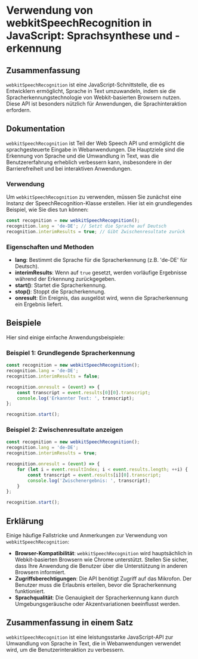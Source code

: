 <!--
Meta Description: # Verwendung von webkitSpeechRecognition in JavaScript: Sprachsynthese und -erkennung ## Zusammenfassung `webkitSpeechRecognition` ist eine JavaScript...
Meta Keywords: die, recognition, webkitspeechrecognition, spracherkennung, javascript
-->

# Verwendung von webkitSpeechRecognition in JavaScript: Sprachsynthese und -erkennung

## Zusammenfassung
`webkitSpeechRecognition` ist eine JavaScript-Schnittstelle, die es Entwicklern ermöglicht, Sprache in Text umzuwandeln, indem sie die Spracherkennungstechnologie von Webkit-basierten Browsern nutzen. Diese API ist besonders nützlich für Anwendungen, die Sprachinteraktion erfordern.

## Dokumentation
`webkitSpeechRecognition` ist Teil der Web Speech API und ermöglicht die sprachgesteuerte Eingabe in Webanwendungen. Die Hauptziele sind die Erkennung von Sprache und die Umwandlung in Text, was die Benutzererfahrung erheblich verbessern kann, insbesondere in der Barrierefreiheit und bei interaktiven Anwendungen.

### Verwendung
Um `webkitSpeechRecognition` zu verwenden, müssen Sie zunächst eine Instanz der SpeechRecognition-Klasse erstellen. Hier ist ein grundlegendes Beispiel, wie Sie dies tun können:

```javascript
const recognition = new webkitSpeechRecognition();
recognition.lang = 'de-DE'; // Setzt die Sprache auf Deutsch
recognition.interimResults = true; // Gibt Zwischenresultate zurück
```

### Eigenschaften und Methoden
- **lang**: Bestimmt die Sprache für die Spracherkennung (z.B. 'de-DE' für Deutsch).
- **interimResults**: Wenn auf `true` gesetzt, werden vorläufige Ergebnisse während der Erkennung zurückgegeben.
- **start()**: Startet die Spracherkennung.
- **stop()**: Stoppt die Spracherkennung.
- **onresult**: Ein Ereignis, das ausgelöst wird, wenn die Spracherkennung ein Ergebnis liefert.

## Beispiele
Hier sind einige einfache Anwendungsbeispiele:

### Beispiel 1: Grundlegende Spracherkennung
```javascript
const recognition = new webkitSpeechRecognition();
recognition.lang = 'de-DE';
recognition.interimResults = false;

recognition.onresult = (event) => {
    const transcript = event.results[0][0].transcript;
    console.log('Erkannter Text: ', transcript);
};

recognition.start();
```

### Beispiel 2: Zwischenresultate anzeigen
```javascript
const recognition = new webkitSpeechRecognition();
recognition.lang = 'de-DE';
recognition.interimResults = true;

recognition.onresult = (event) => {
    for (let i = event.resultIndex; i < event.results.length; ++i) {
        const transcript = event.results[i][0].transcript;
        console.log('Zwischenergebnis: ', transcript);
    }
};

recognition.start();
```

## Erklärung
Einige häufige Fallstricke und Anmerkungen zur Verwendung von `webkitSpeechRecognition`:

- **Browser-Kompatibilität**: `webkitSpeechRecognition` wird hauptsächlich in Webkit-basierten Browsern wie Chrome unterstützt. Stellen Sie sicher, dass Ihre Anwendung die Benutzer über die Unterstützung in anderen Browsern informiert.
- **Zugriffsberechtigungen**: Die API benötigt Zugriff auf das Mikrofon. Der Benutzer muss die Erlaubnis erteilen, bevor die Spracherkennung funktioniert.
- **Sprachqualität**: Die Genauigkeit der Spracherkennung kann durch Umgebungsgeräusche oder Akzentvariationen beeinflusst werden.

## Zusammenfassung in einem Satz
`webkitSpeechRecognition` ist eine leistungsstarke JavaScript-API zur Umwandlung von Sprache in Text, die in Webanwendungen verwendet wird, um die Benutzerinteraktion zu verbessern.
